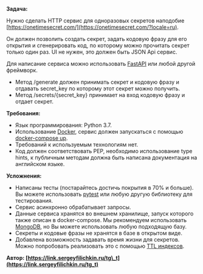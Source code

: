 **Задача:**

Нужно сделать HTTP сервис для одноразовых секретов наподобие [https://onetimesecret.com/](https://onetimesecret.com/?locale=ru).

Он должен позволить создать секрет, задать кодовую фразу для его открытия и cгенерировать код, по которому можно прочитать секрет только один раз. UI не нужен, это должен быть JSON Api сервис.

Для написание сервиса можно использовать [FastAPI](https://github.com/tiangolo/fastapi) или любой другой фреймворк.

* Метод /generate должен принимать секрет и кодовую фразу и отдавать secret\_key по которому этот секрет можно получить.  
* Метод /secrets/{secret\_key} принимает на вход кодовую фразу и отдает секрет.


**Требования:**

* Язык программирования: Python 3.7.  
* Использование [Docker](https://www.docker.com/), сервис должен запускаться с помощью [docker-compose up](https://docs.docker.com/compose/reference/up/).  
* Требований к используемым технологиям нет.  
* Код должен соответствовать PEP, необходимо использование type hints, к публичным методам должна быть написана документация на английском языке.

**Усложнения:**

* Написаны тесты (постарайтесь достичь покрытия в 70% и больше). Вы можете использовать [pytest](https://docs.pytest.org/en/latest/) или любую другую библиотеку для тестирования.  
* Сервис асинхронно обрабатывает запросы.  
* Данные сервиса хранятся во внешнем хранилище, запуск которого также описан в docker-compose. Мы рекомендуем использовать [MongoDB](https://www.mongodb.com/), но Вы можете использовать любую подходящую базу.  
* Секреты и кодовые фразы не хранятся в базе в открытом виде.  
* Добавлена возможность задавать время жизни для секретов. Можно попробовать реализовать это с помощью [TTL индексов](https://docs.mongodb.com/manual/core/index-ttl/).

**Автор: [https://link.sergeyfilichkin.ru/tg\_t](https://link.sergeyfilichkin.ru/tg_t)**